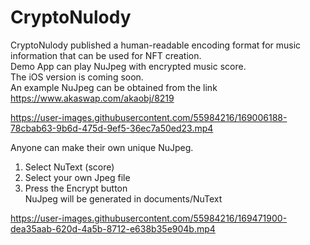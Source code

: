 # CryptoNulody  
CryptoNulody published a human-readable encoding format for music information that can be used for NFT creation.  
Demo App can play NuJpeg with encrypted music score.  
The iOS version is coming soon.  
An example NuJpeg can be obtained from the link https://www.akaswap.com/akaobj/8219  

https://user-images.githubusercontent.com/55984216/169006188-78cbab63-9b6d-475d-9ef5-36ec7a50ed23.mp4

Anyone can make their own unique NuJpeg.  
1. Select NuText (score)  
2. Select your own Jpeg file  
3. Press the Encrypt button  
NuJpeg will be generated in documents/NuText  

https://user-images.githubusercontent.com/55984216/169471900-dea35aab-620d-4a5b-8712-e638b35e904b.mp4

